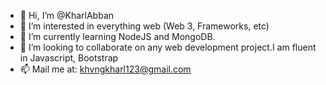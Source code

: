 - 👋 Hi, I’m @KharlAbban
- 👀 I’m interested in everything web (Web 3, Frameworks, etc)
- 🌱 I’m currently learning NodeJS and MongoDB.
- 💞️ I’m looking to collaborate on any web development project.I am fluent in Javascript, Bootstrap
- 📫 Mail me at: khvngkharl123@gmail.com

<!---
KharlAbban/KharlAbban is a ✨ special ✨ repository because its `README.md` (this file) appears on your GitHub profile.
You can click the Preview link to take a look at your changes.
--->
